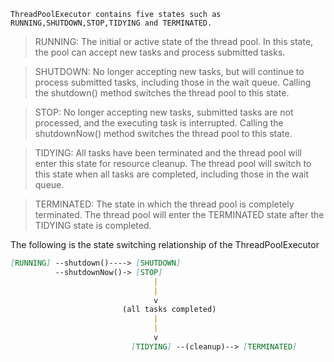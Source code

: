 `ThreadPoolExecutor contains five states such as RUNNING,SHUTDOWN,STOP,TIDYING and TERMINATED.`

> RUNNING: The initial or active state of the thread pool. In this state, the pool can accept new tasks and process submitted tasks.

>SHUTDOWN: No longer accepting new tasks, but will continue to process submitted tasks, including those in the wait queue. Calling the shutdown() method switches the thread pool to this state.

>STOP: No longer accepting new tasks, submitted tasks are not processed, and the executing task is interrupted. Calling the shutdownNow() method switches the thread pool to this state.

>TIDYING: All tasks have been terminated and the thread pool will enter this state for resource cleanup. The thread pool will switch to this state when all tasks are completed, including those in the wait queue.

>TERMINATED: The state in which the thread pool is completely terminated. The thread pool will enter the TERMINATED state after the TIDYING state is completed.

The following is the state switching relationship of the ThreadPoolExecutor
```markdown
[RUNNING] --shutdown()----> [SHUTDOWN]
          --shutdownNow()-> [STOP]
                                |
                                |
                                v
                         (all tasks completed)
                                |
                                |
                                v
                           [TIDYING] --(cleanup)--> [TERMINATED]
```

